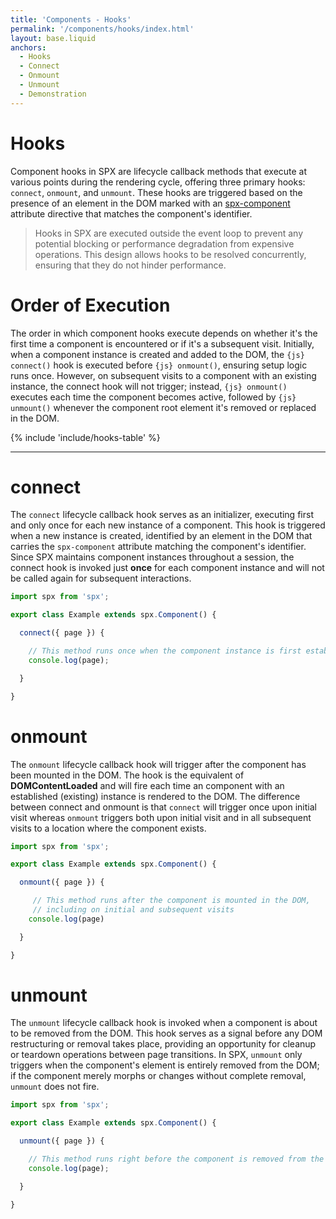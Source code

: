 ```yaml
---
title: 'Components - Hooks'
permalink: '/components/hooks/index.html'
layout: base.liquid
anchors:
  - Hooks
  - Connect
  - Onmount
  - Unmount
  - Demonstration
---
```


# Hooks

Component hooks in SPX are lifecycle callback methods that execute at various points during the rendering cycle, offering three primary hooks: `connect`, `onmount`, and `unmount`. These hooks are triggered based on the presence of an element in the DOM marked with an [spx-component](/directives/spx-component/) attribute directive that matches the component's identifier.

> Hooks in SPX are executed outside the event loop to prevent any potential blocking or performance degradation from expensive operations. This design allows hooks to be resolved concurrently, ensuring that they do not hinder performance.

# Order of Execution

The order in which component hooks execute depends on whether it's the first time a component is encountered or if it's a subsequent visit. Initially, when a component instance is created and added to the DOM, the `{js} connect()` hook is executed before `{js} onmount()`, ensuring setup logic runs once. However, on subsequent visits to a component with an existing instance, the connect hook will not trigger; instead, `{js} onmount()` executes each time the component becomes active, followed by `{js} unmount()` whenever the component root element it's removed or replaced in the DOM.

{% include 'include/hooks-table' %}

---

# connect

The `connect` lifecycle callback hook serves as an initializer, executing first and only once for each new instance of a component. This hook is triggered when a new instance is created, identified by an element in the DOM that carries the `spx-component` attribute matching the component's identifier. Since SPX maintains component instances throughout a session, the connect hook is invoked just **once** for each component instance and will not be called again for subsequent interactions.

<!-- prettier-ignore -->
```ts
import spx from 'spx';

export class Example extends spx.Component() {

  connect({ page }) {

    // This method runs once when the component instance is first established
    console.log(page);

  }

}
```

# onmount

The `onmount` lifecycle callback hook will trigger after the component has been mounted in the DOM. The hook is the equivalent of **DOMContentLoaded** and will fire each time an component with an established (existing) instance is rendered to the DOM. The difference between connect and onmount is that `connect` will trigger once upon initial visit whereas `onmount` triggers both upon initial visit and in all subsequent visits to a location where the component exists.

<!-- prettier-ignore-->
```ts
import spx from 'spx';

export class Example extends spx.Component() {

  onmount({ page }) {

     // This method runs after the component is mounted in the DOM,
     // including on initial and subsequent visits
    console.log(page)

  }

}
```

# unmount

The `unmount` lifecycle callback hook is invoked when a component is about to be removed from the DOM. This hook serves as a signal before any DOM restructuring or removal takes place, providing an opportunity for cleanup or teardown operations between page transitions. In SPX, `unmount` only triggers when the component's element is entirely removed from the DOM; if the component merely morphs or changes without complete removal, `unmount` does not fire.

<!-- prettier-ignore-->
```ts
import spx from 'spx';

export class Example extends spx.Component() {

  unmount({ page }) {

    // This method runs right before the component is removed from the DOM
    console.log(page);

  }

}
```
